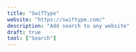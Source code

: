 ```yaml
---
title: "SwifType"
website: "https://swiftype.com/"
description: "Add search to any website"
draft: true
tool: ["Search"]
---
```

